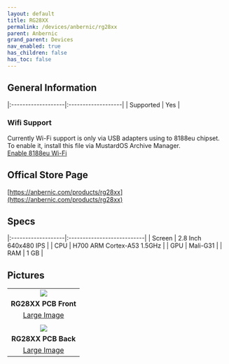 ```yaml
---
layout: default
title: RG28XX
permalink: /devices/anbernic/rg28xx
parent: Anbernic
grand_parent: Devices
nav_enabled: true
has_children: false
has_toc: false
---
```


## General Information

|:-------------------|:-------------------|
| Supported          | Yes                |

### Wifi Support
Currently Wi-Fi support is only via USB adapters using to 8188eu chipset.  
To enable it, install this file via MustardOS Archive Manager.  
[Enable 8188eu Wi-Fi](../assets/files/Enable_8188eu_28xx.zip)

## Offical Store Page
[https://anbernic.com/products/rg28xx](https://anbernic.com/products/rg28xx)

## Specs

|:-------------------|:---------------------------|
| Screen             | 2.8 Inch 640x480 IPS       |
| CPU                | H700 ARM Cortex-A53 1.5GHz |
| GPU                | Mali-G31                   |
| RAM                | 1 GB                       |

## Pictures

|                                               |
|:---------------------------------------------:|
| ![](../assets/images/RG28XX-01-small.png)     |
| **RG28XX PCB Front**                          |
| [Large Image](../assets/images/RG28XX-01.png) |
|                                               |
| ![](../assets/images/RG28XX-02-small.png)     |
| **RG28XX PCB Back**                           |
| [Large Image](../assets/images/RG28XX-02.png) |
